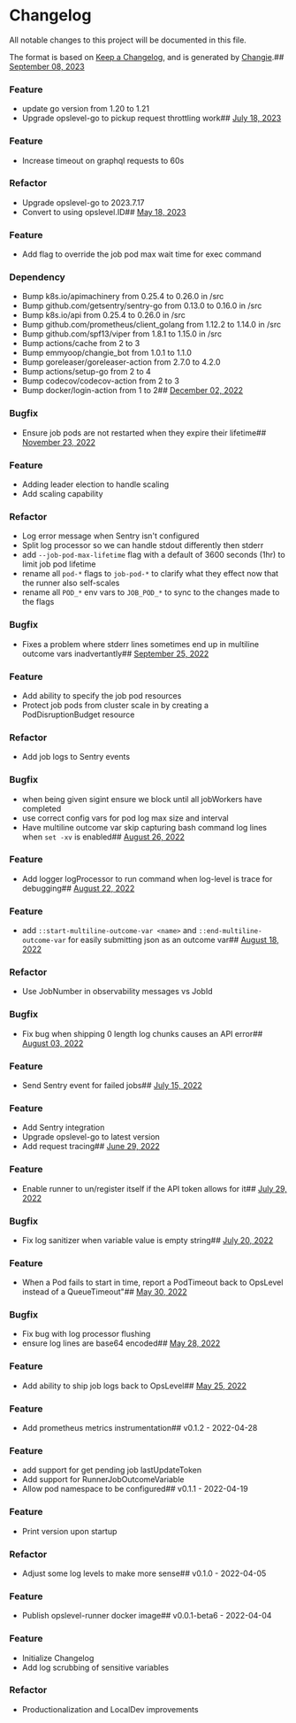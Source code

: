 # Changelog
All notable changes to this project will be documented in this file.

The format is based on [Keep a Changelog](https://keepachangelog.com/en/1.0.0/),
and is generated by [Changie](https://github.com/miniscruff/changie).## [September 08, 2023](https://github.com/OpsLevel/opslevel-runner/compare/v2023.7.18...v2023.9.8)
### Feature
* update go version from 1.20 to 1.21
* Upgrade opslevel-go to pickup request throttling work## [July 18, 2023](https://github.com/OpsLevel/opslevel-runner/compare/v2023.5.18...v2023.7.18)
### Feature
* Increase timeout on graphql requests to 60s
### Refactor
* Upgrade opslevel-go to 2023.7.17
* Convert to using opslevel.ID## [May 18, 2023](https://github.com/OpsLevel/opslevel-runner/compare/v2022.12.2...v2023.5.18)
### Feature
* Add flag to override the job pod max wait time for exec command
### Dependency
* Bump k8s.io/apimachinery from 0.25.4 to 0.26.0 in /src
* Bump github.com/getsentry/sentry-go from 0.13.0 to 0.16.0 in /src
* Bump k8s.io/api from 0.25.4 to 0.26.0 in /src
* Bump github.com/prometheus/client_golang from 1.12.2 to 1.14.0 in /src
* Bump github.com/spf13/viper from 1.8.1 to 1.15.0 in /src
* Bump actions/cache from 2 to 3
* Bump emmyoop/changie_bot from 1.0.1 to 1.1.0
* Bump goreleaser/goreleaser-action from 2.7.0 to 4.2.0
* Bump actions/setup-go from 2 to 4
* Bump codecov/codecov-action from 2 to 3
* Bump docker/login-action from 1 to 2## [December 02, 2022](https://github.com/OpsLevel/opslevel-runner/compare/v2022.11.23...v2022.12.2)
### Bugfix
* Ensure job pods are not restarted when they expire their lifetime## [November 23, 2022](https://github.com/OpsLevel/opslevel-runner/compare/v2022.9.25...v2022.11.23)
### Feature
* Adding leader election to handle scaling
* Add scaling capability
### Refactor
* Log error message when Sentry isn't configured
* Split log processor so we can handle stdout differently then stderr
* add `--job-pod-max-lifetime` flag with a default of 3600 seconds (1hr) to limit job pod lifetime
* rename all `pod-*` flags to `job-pod-*` to clarify what they effect now that the runner also self-scales
* rename all `POD_*` env vars to `JOB_POD_*` to sync to the changes made to the flags
### Bugfix
* Fixes a problem where stderr lines sometimes end up in multiline outcome vars inadvertantly## [September 25, 2022](https://github.com/OpsLevel/opslevel-runner/compare/v2022.8.26...v2022.9.25)
### Feature
* Add ability to specify the job pod resources
* Protect job pods from cluster scale in by creating a PodDisruptionBudget resource
### Refactor
* Add job logs to Sentry events
### Bugfix
* when being given sigint ensure we block until all jobWorkers have completed
* use correct config vars for pod log max size and interval
* Have multiline outcome var skip capturing bash command log lines when `set -xv` is enabled## [August 26, 2022](https://github.com/OpsLevel/opslevel-runner/compare/v2022.8.22...v2022.8.26)
### Feature
* Add logger logProcessor to run command when log-level is trace for debugging## [August 22, 2022](https://github.com/OpsLevel/opslevel-runner/compare/v2022.8.18...v2022.8.22)
### Feature
* add `::start-multiline-outcome-var <name>` and `::end-multiline-outcome-var` for easily submitting json as an outcome var## [August 18, 2022](https://github.com/OpsLevel/opslevel-runner/compare/v2022.8.3...v2022.8.18)
### Refactor
* Use JobNumber in observability messages vs JobId
### Bugfix
* Fix bug when shipping 0 length log chunks causes an API error## [August 03, 2022](https://github.com/OpsLevel/opslevel-runner/compare/v2022.07.14...v2022.8.3)
### Feature
* Send Sentry event for failed jobs## [July 15, 2022](https://github.com/OpsLevel/opslevel-runner/compare/v2022.06.28...v2022.07.14)
### Feature
* Add Sentry integration
* Upgrade opslevel-go to latest version
* Add request tracing## [June 29, 2022](https://github.com/OpsLevel/opslevel-runner/compare/v22.05.30...v2022.06.28)
### Feature
* Enable runner to un/register itself if the API token allows for it## [July 29, 2022](https://github.com/OpsLevel/opslevel-runner/compare/v2022.07.14...v22.07.29)
### Bugfix
* Fix log sanitizer when variable value is empty string## [July 20, 2022](https://github.com/OpsLevel/opslevel-runner/compare/v2022.07.14...v22.07.20)
### Feature
* When a Pod fails to start in time, report a PodTimeout back to OpsLevel instead of a QueueTimeout"## [May 30, 2022](https://github.com/OpsLevel/opslevel-runner/compare/v22.05.27...v22.05.30)
### Bugfix
* Fix bug with log processor flushing
* ensure log lines are base64 encoded## [May 28, 2022](https://github.com/OpsLevel/opslevel-runner/compare/v22.05.24...v22.05.27)
### Feature
* Add ability to ship job logs back to OpsLevel## [May 25, 2022]((https://github.com/OpsLevel/opslevel-runner/compare/v0.1.2...v22.05.24))
### Feature
* Add prometheus metrics instrumentation## v0.1.2 - 2022-04-28
### Feature
* add support for get pending job lastUpdateToken
* Add support for RunnerJobOutcomeVariable
* Allow pod namespace to be configured## v0.1.1 - 2022-04-19
### Feature
* Print version upon startup
### Refactor
* Adjust some log levels to make more sense## v0.1.0 - 2022-04-05
### Feature
* Publish opslevel-runner docker image## v0.0.1-beta6 - 2022-04-04
### Feature
* Initialize Changelog
* Add log scrubbing of sensitive variables
### Refactor
* Productionalization and LocalDev improvements